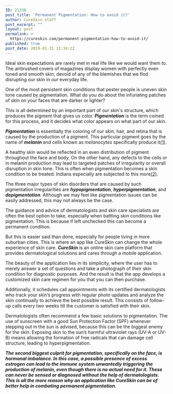 ```yaml
---
ID: 21338
post_title: 'Permanent Pigmentation: How to avoid it?'
author: CureSkin staff
post_excerpt: ""
layout: post
permalink: >
  https://cureskin.com/permanent-pigmentation-how-to-avoid-it/
published: true
post_date: 2019-01-31 11:34:22
---
```

<span style="font-weight: 400;">Ideal skin expectations are rarely met in real life like we would want them to. The airbrushed covers of magazines display women with perfectly even toned and smooth skin, devoid of any of the blemishes that we find disrupting our skin in our everyday life.</span>

<span style="font-weight: 400;">One of the most persistent skin conditions that pester people is uneven skin tone caused by pigmentation. What do you do about the infuriating patches of skin on your faces that are darker or lighter?</span>

<span style="font-weight: 400;">This is all determined by an important part of our skin's structure, which produces the pigment that gives us color. </span><em><b>Pigmentation</b></em><span style="font-weight: 400;"> is the term coined for this process, and it decides what color appears on what part of our skin.</span><b style="font-size: 0.8125rem;"> </b>

<em><b>Pigmentation</b></em><span style="font-weight: 400;"> is essentially the coloring of our skin, hair, and retina that is caused by the production of a pigment. This particular pigment goes by the name of </span><em><b>melanin</b></em><span style="font-weight: 400;"> and cells known as </span><i><span style="font-weight: 400;">melanocytes</span></i><span style="font-weight: 400;"> specifically produce it</span><a href="https://www.cosmopolitan.com/uk/beauty-hair/a19890/what-is-pigmentation-and-how-to-treat-it/"><span style="font-weight: 400;">(1)</span></a><span style="font-weight: 400;">.</span>

<span style="font-weight: 400;">A healthy skin would be reflected in an even distribution of pigment throughout the face and body. On the other hand, any defects to the cells or in melanin production may lead to targeted patches of irregularity or overall disruption in skin tone. This is often when pigmentation becomes a skin condition to be treated. Indians especially are subjected to this more</span><a href="https://www.indiatimes.com/health/healthyliving/pigmentation-causes-and-home-remedies-242856.html"><span style="font-weight: 400;">(2)</span></a><span style="font-weight: 400;">. </span>

<span style="font-weight: 400;">The three major types of skin disorders that are caused by such pigmentation irregularities are </span><em><b>hypopigmentation</b></em><span style="font-weight: 400;">, </span><em><b>hyperpigmentation</b></em><span style="font-weight: 400;">, and </span><em><b>depigmentation</b></em><span style="font-weight: 400;">. Although we may feel like pigmentation issues can be easily addressed, this may not always be the case.</span>

<span style="font-weight: 400;">The guidance and advice of dermatologists and skin care specialists are often the best option to take, especially when battling skin conditions like pigmentation. This is because if left unchecked this can become a permanent condition.</span>

<span style="font-weight: 400;">But this is easier said than done, especially for people living in more suburban cities. This is where an app like CureSkin can change the whole experience of skin care. <em><strong>CureSkin</strong></em> is an online skin care platform that provides dermatological solutions and cares through a mobile application.</span>

<span style="font-weight: 400;">The beauty of the application lies in its simplicity, where the user has to merely answer a set of questions and take a photograph of their skin condition for diagnostic purposes. And the result is that the app develops a customized skin care regimen for you that you can then purchase.</span>

<span style="font-weight: 400;">Additionally, it schedules call appointments with its certified dermatologists who track your skin’s progress with regular photo updates and analyze the skin continually to achieve the best possible result. This consists of follow-up calls every two weeks till the customer is satisfied with their skin.</span>

<span style="font-weight: 400;">Dermatologists often recommend a few basic solutions to pigmentation. The use of sunscreen with a good Sun Protection Factor (SPF) whenever stepping out in the sun is advised, because this can be the biggest enemy for the skin. </span><span style="font-weight: 400;">Exposing skin to the sun’s harmful ultraviolet rays (UV-A or UV-B) means allowing the formation of free radicals that can damage cell structure, leading to hyperpigmentation.</span>

<em><strong>The second biggest culprit for pigmentation, specifically on the face, is hormonal imbalance. In this case, a possible presence of excess estrogen can lead to the immune system unwantedly triggering the production of melanin, even though there is no actual need for it. These can never be sensed or diagnosed without the help of dermatologists. This is all the more reason why an application like CureSkin can be of better help in combating permanent pigmentation.</strong></em>
